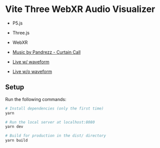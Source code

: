 # Vite Three WebXR Audio Visualizer

- P5.js
- Three.js
- WebXR
- [Music by Pandrezz - Curtain Call](https://www.youtube.com/watch?v=Yc_T-CyCvYM)


- [Live w/ waveform](https://audio-reactive.vercel.app/?waveform)
- [Live w/o waveform](https://audio-reactive.vercel.app/)

## Setup

Run the following commands:

```bash
# Install dependencies (only the first time)
yarn

# Run the local server at localhost:8080
yarn dev

# Build for production in the dist/ directory
yarn build
```
